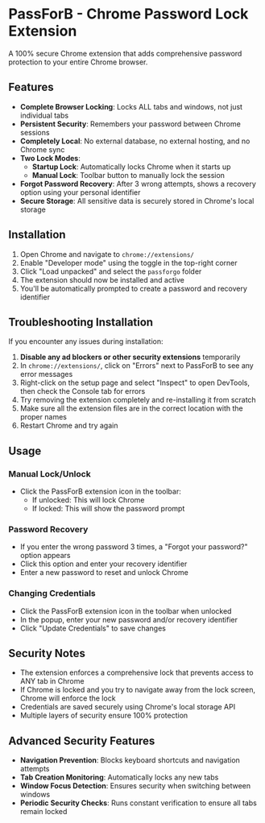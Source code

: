 # PassForB - Chrome Password Lock Extension

A 100% secure Chrome extension that adds comprehensive password protection to your entire Chrome browser.

## Features

- **Complete Browser Locking**: Locks ALL tabs and windows, not just individual tabs
- **Persistent Security**: Remembers your password between Chrome sessions
- **Completely Local**: No external database, no external hosting, and no Chrome sync
- **Two Lock Modes**:
  - **Startup Lock**: Automatically locks Chrome when it starts up
  - **Manual Lock**: Toolbar button to manually lock the session
- **Forgot Password Recovery**: After 3 wrong attempts, shows a recovery option using your personal identifier
- **Secure Storage**: All sensitive data is securely stored in Chrome's local storage

## Installation

1. Open Chrome and navigate to `chrome://extensions/`
2. Enable "Developer mode" using the toggle in the top-right corner
3. Click "Load unpacked" and select the `passforgo` folder
4. The extension should now be installed and active
5. You'll be automatically prompted to create a password and recovery identifier

## Troubleshooting Installation

If you encounter any issues during installation:

1. **Disable any ad blockers or other security extensions** temporarily
2. In `chrome://extensions/`, click on "Errors" next to PassForB to see any error messages
3. Right-click on the setup page and select "Inspect" to open DevTools, then check the Console tab for errors
4. Try removing the extension completely and re-installing it from scratch
5. Make sure all the extension files are in the correct location with the proper names
6. Restart Chrome and try again

## Usage

### Manual Lock/Unlock
- Click the PassForB extension icon in the toolbar:
  - If unlocked: This will lock Chrome
  - If locked: This will show the password prompt

### Password Recovery
- If you enter the wrong password 3 times, a "Forgot your password?" option appears
- Click this option and enter your recovery identifier
- Enter a new password to reset and unlock Chrome

### Changing Credentials
- Click the PassForB extension icon in the toolbar when unlocked
- In the popup, enter your new password and/or recovery identifier
- Click "Update Credentials" to save changes

## Security Notes

- The extension enforces a comprehensive lock that prevents access to ANY tab in Chrome
- If Chrome is locked and you try to navigate away from the lock screen, Chrome will enforce the lock
- Credentials are saved securely using Chrome's local storage API
- Multiple layers of security ensure 100% protection

## Advanced Security Features

- **Navigation Prevention**: Blocks keyboard shortcuts and navigation attempts
- **Tab Creation Monitoring**: Automatically locks any new tabs
- **Window Focus Detection**: Ensures security when switching between windows
- **Periodic Security Checks**: Runs constant verification to ensure all tabs remain locked
